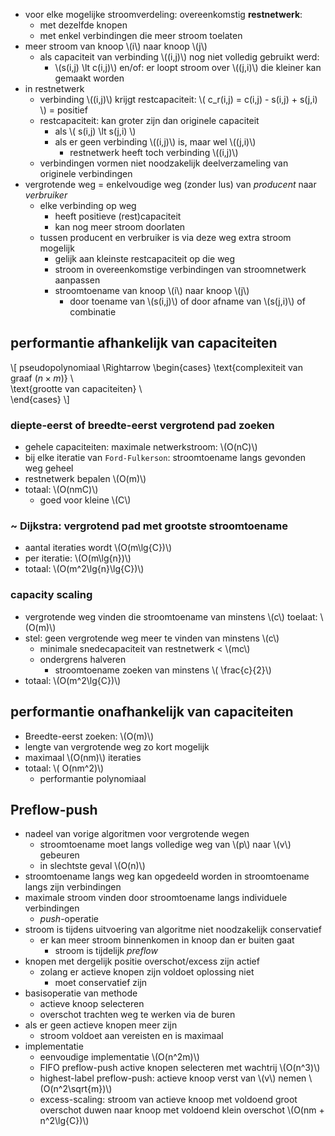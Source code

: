 
* voor elke mogelijke stroomverdeling: overeenkomstig **restnetwerk**:
    * met dezelfde knopen
    * met enkel verbindingen die meer stroom toelaten
* meer stroom van knoop \\(i\\) naar knoop \\(j\\)
    * als capaciteit van verbinding \\((i,j)\\) nog niet volledig gebruikt werd:
        * \\(s(i,j) \lt c(i,j)\\) en/of: er loopt stroom over \\((j,i)\\) die kleiner kan gemaakt worden
* in restnetwerk
    * verbinding \\((i,j)\\) krijgt restcapaciteit: \\( c_r(i,j) = c(i,j) - s(i,j) + s(j,i) \\)
      = positief
    * restcapaciteit: kan groter zijn dan originele capaciteit
        * als \\( s(i,j) \lt s(j,i) \\)
        * als er geen verbinding \\((i,j)\\) is, maar wel \\((j,i)\\)
            * restnetwerk heeft toch verbinding \\((i,j)\\)
    * verbindingen vormen niet noodzakelijk deelverzameling van originele verbindingen
* vergrotende weg = enkelvoudige weg (zonder lus) van *producent* naar *verbruiker*
    * elke verbinding op weg
        * heeft positieve (rest)capaciteit
        * kan nog meer stroom doorlaten
    * tussen producent en verbruiker is via deze weg extra stroom mogelijk
        * gelijk aan kleinste restcapaciteit op die weg
        * stroom in overeenkomstige verbindingen van stroomnetwerk aanpassen
        * stroomtoename van knoop \\(i\\) naar knoop \\(j\\)
            * door toename van \\(s(i,j)\\) of door afname van \\(s(j,i)\\) of combinatie

## performantie afhankelijk van capaciteiten

\\[
 pseudopolynomiaal \Rightarrow
\begin{cases}
    \text{complexiteit van graaf ($n \times m$)} \\\
    \text{grootte van capaciteiten}  \\\
\end{cases}
\\]

### diepte-eerst of breedte-eerst vergrotend pad zoeken

* gehele capaciteiten: maximale netwerkstroom: \\(O(nC)\\)
* bij elke iteratie van `Ford-Fulkerson`: stroomtoename langs gevonden weg geheel
* restnetwerk bepalen \\(O(m)\\)
* totaal: \\(O(nmC)\\)
    * goed voor kleine \\(C\\)

### ~ Dijkstra: vergrotend pad met grootste stroomtoename

* aantal iteraties wordt \\(O(m\lg{C})\\)
* per iteratie: \\(O(m\lg{n})\\)
* totaal: \\(O(m^2\lg{n}\lg{C})\\)

### capacity scaling

* vergrotende weg vinden die stroomtoename van minstens \\(c\\) toelaat: \\(O(m)\\)
* stel: geen vergrotende weg meer te  vinden van minstens \\(c\\)
    * minimale snedecapaciteit van restnetwerk < \\(mc\\)
    * ondergrens halveren
        * stroomtoename zoeken van minstens \\( \frac{c}{2}\\)
* totaal: \\(O(m^2\lg{C})\\)

## performantie onafhankelijk van capaciteiten

* Breedte-eerst zoeken: \\(O(m)\\)
* lengte van vergrotende weg zo kort mogelijk
* maximaal \\(O(nm)\\) iteraties
* totaal: \\( O(nm^2)\\)
    * performantie polynomiaal

## Preflow-push

* nadeel van vorige algoritmen voor vergrotende wegen
    * stroomtoename moet langs volledige weg van \\(p\\) naar \\(v\\) gebeuren
    * in slechtste geval \\(O(n)\\)
* stroomtoename langs weg kan opgedeeld worden in stroomtoename langs zijn verbindingen
* maximale stroom vinden door stroomtoename langs individuele verbindingen
    * *push*-operatie
* stroom is tijdens uitvoering van algoritme niet noodzakelijk conservatief
    * er kan meer stroom binnenkomen in knoop dan er buiten gaat
        * stroom is tijdelijk *preflow*
* knopen met dergelijk positie overschot/excess zijn actief
    * zolang er actieve knopen zijn voldoet oplossing niet
        * moet conservatief zijn
* basisoperatie van methode
    * actieve knoop selecteren
    * overschot trachten weg te werken via de buren
* als er geen actieve knopen meer zijn
    * stroom voldoet aan vereisten en is maximaal
* implementatie
    * eenvoudige implementatie \\(O(n^2m)\\)
    * FIFO preflow-push active knopen selecteren met wachtrij \\(O(n^3)\\)
    * highest-label preflow-push: actieve knoop verst van \\(v\\) nemen \\(O(n^2\sqrt{m})\\)
    * excess-scaling: stroom van actieve knoop met voldoend groot overschot duwen naar knoop met voldoend klein overschot \\(O(nm + n^2\lg{C})\\)
